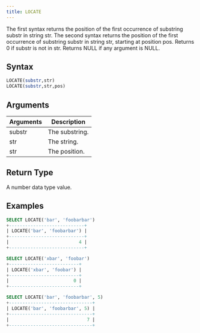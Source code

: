 ```yaml
---
title: LOCATE
---
```


The first syntax returns the position of the first occurrence of substring substr in string str. The second syntax returns the position of the first occurrence of substring substr in string str, starting at position pos. Returns 0 if substr is not in str. Returns NULL if any argument is NULL.

## Syntax

```sql
LOCATE(substr,str)
LOCATE(substr,str,pos)
```

## Arguments

| Arguments | Description    |
| --------- | -------------- |
| substr    | The substring. |
| str       | The string.    |
| str       | The position.  |

## Return Type

A number data type value.

## Examples

```sql
SELECT LOCATE('bar', 'foobarbar')
+----------------------------+
| LOCATE('bar', 'foobarbar') |
+----------------------------+
|                          4 |
+----------------------------+

SELECT LOCATE('xbar', 'foobar')
+--------------------------+
| LOCATE('xbar', 'foobar') |
+--------------------------+
|                        0 |
+--------------------------+

SELECT LOCATE('bar', 'foobarbar', 5)
+-------------------------------+
| LOCATE('bar', 'foobarbar', 5) |
+-------------------------------+
|                             7 |
+-------------------------------+
```
